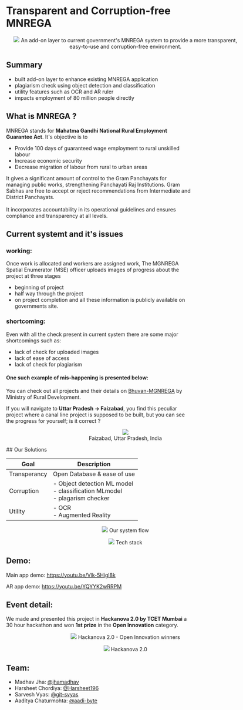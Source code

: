 # Transparent and Corruption-free MNREGA

<div align="center">
<p style="width:650px; align:center; text-align:center;">
<img src="./_demo/main-img.png">
An add-on layer to current government's MNREGA system to provide a more transparent, easy-to-use and corruption-free environment.
</p>
</div>

## Summary
- built add-on layer to enhance existing MNREGA application 
- plagiarism check using object detection and classification
- utility features such as OCR and AR ruler
- impacts employment of 80 million people directly

## What is MNREGA ?
MNREGA stands for <b>Mahatma Gandhi National Rural Employment Guarantee Act</b>. It's objective is to 
- Provide 100 days of guaranteed wage employment to rural unskilled labour
- Increase economic security
- Decrease migration of labour from rural to urban areas

It gives a significant amount of control to the Gram Panchayats for managing public works, strengthening Panchayati Raj Institutions. Gram Sabhas are free to accept or reject recommendations from Intermediate and District Panchayats.
<br> <br>
It incorporates accountability in its operational guidelines and ensures compliance and transparency at all levels.


## Current systemt and it's issues

### working:

Once work is allocated and workers are assigned work, The MGNREGA Spatial Enumerator (MSE) officer uploads images of progress about the project at three stages
- beginning of project
- half way through the project
- on project completion
and all these information is publicly available on governments site.

### shortcoming:

Even with all the check present in current system there are some major shortcomings such as:
- lack of check for uploaded images
- lack of ease of access
- lack of check for plagiarism

#### One such example of mis-happening is presented below:

You can check out all projects and their details on [Bhuvan-MGNREGA](https://bhuvan-app2.nrsc.gov.in/mgnrega/mgnrega_phase2.php) by Ministry of Rural Development.

If you will navigate to <b>Uttar Pradesh -> Faizabad</b>, you find this peculiar project where a canal line project is supposed to be built, but you can see the progress for yourself; is it correct ?
<div align="center">
<p style="width:650px; align:center; text-align:center;">
<img src="./_demo/bhuvan.jpg">
<br>
Faizabad, Uttar Pradesh, India
</p>
</div>
## Our Solutions

| Goal | Description |
|------|--------------|
| Transperancy | Open Database & ease of use |
| Corruption | - Object detection ML model <br> - classification MLmodel <br> - plagarism checker |
| Utility | - OCR <br> - Augmented Reality |

<div align="center">
<p style="width:650px; align:center; text-align:center;">
<img src="./_demo/diagram.png">
Our system flow
</p>
</div>

<div align="center">
<p style="width:650px; align:center; text-align:center;">
<img src="./_demo/tech-stack.png">
Tech stack
</p>
</div>


## Demo:

Main app demo: https://youtu.be/Vlk-5HigI8k

AR app demo: https://youtu.be/YQYYK2wRRPM

## Event detail:

We made and presented this project in <b>Hackanova 2.0 by TCET Mumbai</b> a 30 hour hackathon and won <b>1st prize</b> in the <b>Open Innovation</b> category.
<div align="center">
<p style="width:650px; align:center; text-align:center;">
<img src="./_demo/winner-pic.jpg">
Hackanova 2.0 - Open Innovation winners
</p>
</div>

<div align="center">
<p style="width:650px; align:center; text-align:center;">
<img src="./_demo/thisDot.jpg">
Hackanova 2.0
</p>
</div>

## Team:
- Madhav Jha: [@jhamadhav](https://github.com/jhamadhav)
- Harsheet Chordiya: [@Harsheet196](https://github.com/Harsheet196)
- Sarvesh Vyas: [@git-svyas](https://github.com/git-svyas)
- Aaditya Chaturmohta: [@aadi-byte](https://github.com/aadi-byte)
